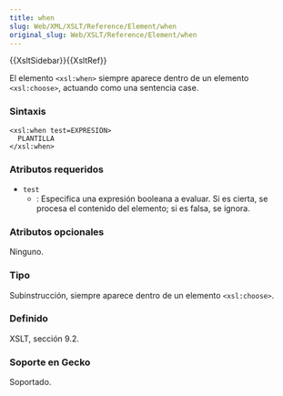 ```yaml
---
title: when
slug: Web/XML/XSLT/Reference/Element/when
original_slug: Web/XSLT/Reference/Element/when
---
```


{{XsltSidebar}}{{XsltRef}}

El elemento `<xsl:when>` siempre aparece dentro de un elemento `<xsl:choose>`, actuando como una sentencia case.

### Sintaxis

```
<xsl:when test=EXPRESIÓN>
  PLANTILLA
</xsl:when>
```

### Atributos requeridos

- `test`
  - : Especifica una expresión booleana a evaluar. Si es cierta, se procesa el contenido del elemento; si es falsa, se ignora.

### Atributos opcionales

Ninguno.

### Tipo

Subinstrucción, siempre aparece dentro de un elemento `<xsl:choose>`.

### Definido

XSLT, sección 9.2.

### Soporte en Gecko

Soportado.
